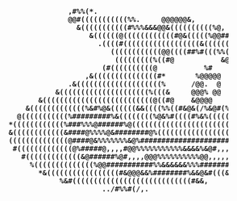 <pre>
  <strong>
                      ,#%%(*.                                                          
                      @@#(((((((((((%%.     @@@@@@&,                                   
                        &(((((((((((#%%%&&&@@&((((((((((%@,                            
                           &((((((@((((((((((((#@&(((((%@@####&&,                      
                             .((((#((((((((((((((((((&(((((((((&@#((%,                 
                                ((((((((((((@@((((##%#(((%%(%@(#@*      #              
                                 (((((((((%((#@           &@((%     @@@,  ,            
                              (#((((((((((@           %#    &@     .@  %@%  ,          
                          ,&(((((((((((((((#*       %@@@@@   ,(     @@  @@.  .         
                      .&((((((((((((((((((((%      /@@.  @    @      @@@@(  ,%         
                   &(((((((((((((((((((((%(((&     @@@% @@    @@(      /&@#(%@         
               &((((((((((((((((((((((((((@((#@    &@@@@    @&@@((((#%@@%((((          
            &(((((((((((((%&#%@&((((((&&((((%%((#&@&(/%&@#(%((((#@%(((((((((((@        
          @(((((((((((%#########%&((((((((%@&%#((((#%&%((((((((((((@#(((((((%##        
        *((((((((((((%###%%%@######%@((((((((((((((((((((((((((((((((((((&##,          
        &((((((((((((&####@%%%%@&########@%(((((((((((((((((((((((######/              
        ((((((((((((((@####@&%%%%%%%&@%##########################&@%####%#             
         #(((((((((((((@%#####@,,,,#@@%%%%%%%%%%%&&&&%&@#,,,,,,,,,,*@##&               
           #(((((((((((((&@######%@#,,,,@@@%%%%%%%%%%@@,,,,,,,/&(###/                  
             %((((((((((((((%@@###########%%&&&&&&%%%#######(%@@#                      
               *&(((((((((((((((((#&@@@&&%########%&&@&#(((&*                          
                    %&#((((((((((((((((((((((((((((#&&,                                
                              ../#%%#(/,.  
</pre>
</strong>

